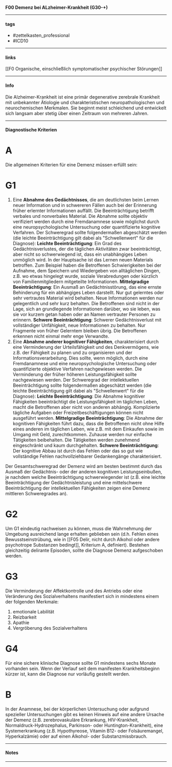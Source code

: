 __F00 Demenz bei ALzheimer-Krankheit (G30-+)__

___________________________________________
#### tags

- #zettelkasten_professional
- #ICD10 
___________________________________________
#### links

[[F0 Organische, einschließlich symptomatischer psychischer Störungen]]

___________________________________________
#### Info
Die Alzheimer-Krankheit ist eine primär degenerative zerebrale Krankheit mit unbekannter Ätiologie und charakteristischen neuropathologischen und neurochemischen Merkmalen. Sie beginnt meist schleichend und entwickelt sich langsam aber stetig über einen Zeitraum von mehreren Jahren.
___________________________________________
#### Diagnostische Kriterien

# A
Die allgemeinen Kriterien für eine Demenz müssen erfüllt sein:

# G1
1. Eine __Abnahme des Gedächtnisses__, die am deutlichsten beim Lernen neuer Information und in schwereren Fällen auch bei der Erinnerung früher erlernter Informationen auffällt. Die Beeinträchtigung betrifft verbales und nonverbales Material. Die Abnahme sollte objektiv verifiziert werden durch eine Fremdanamnese sowie möglichst durch eine neuropsychologische Untersuchung oder quantifizierte kognitive Verfahren. Der Schweregrad sollte folgendermaßen abgeschätzt werden (die leichte Beeinträchtigung gilt dabei als "Schwellenwert" für die Diagnose):
	__Leichte Beeinträchtigung__: Ein Grad des Gedächtnisverlustes, der die täglichen Aktivitäten zwar beeinträchtigt, aber nicht so schwerwiegend ist, dass ein unabhängiges Leben unmöglich wird. In der Hauptsache ist das Lernen neuen Materials betroffen. Zum Beispiel haben die Betroffenen Schwierigkeiten bei der Aufnahme, dem Speichern und Wiedergeben von alltäglichen Dingen, z.B. wo etwas hingelegt wurde, soziale Verabredungen oder kürzlich von Familienmitgliedern mitgeteilte Informationen.
	__Mittelgradige Beeinträchtigung__: Ein Ausmaß an Gedächtnisstörung, das eine ernste Behinderung für ein abhängiges Leben darstellt. Nur gut gelerntes oder sehr vertrautes Material wird behalten. Neue Informationen werden nur gelegentlich und sehr kurz behalten. Die Betroffenen sind nicht in der Lage, sich an grundlegende Informationen darüber, wo sie leben, was sie vor kurzem getan haben oder an Namen vertrauter Personen zu erinnern. 
	__Schwere Beeinträchtigung__: Schwerer Gedächtnisverlust mit vollständiger Unfähigkeit, neue Informationen zu behalten. Nur Fragmente von früher Gelerntem bleiben übrig. Die Betroffenen erkennen nicht einmal mehr enge Verwandte.
2. Eine __Abnahme anderer kognitiver Fähigkeiten__, charakterisiert durch eine Verminderung der Urteilsfähigkeit und des Denkvermögens, wie z.B. der Fähigkeit zu planen und zu organisieren und der Informationsverarbeitung. Dies sollte, wenn möglich, durch eine Fremdanamnese und eine neuropsychologische Untersuchung oder quantifizierte objektive Verfahren nachgewiesen werden. Die Verminderung der früher höheren Leistungsfähigkeit sollte nachgewiesen werden. Der Schweregrad der intellektuellen Beeinträchtigung sollte folgendermaßen abgeschätzt werden (die leichte Beeinträchtigung gilt dabei als "Schwellenwert" für die Diagnose):
	__Leichte Beeinträchtigung__: Die Abnahme kognitiver Fähigkeiten beeinträchtigt die Leistungsfähigkeit im täglichen Leben, macht die Betroffenen aber nicht von anderen abhängig. Komplizierte tägliche Aufgaben oder Freizeitbeschäftigungen können nicht ausgeführt werden.
	__Mittelgradige Beeinträchtigung__: Die Abnahme der kognitiven Fähigkeiten führt dazu, dass die Betroffenen nicht ohne Hilfe eines anderen im täglichen Leben, wie z.B. mit dem Einkaufen sowie im Umgang mit Geld, zurechtkommen. Zuhause werden nur einfache Tätigkeiten beibehalten. Die Tätigkeiten werden zunehmend eingeschränkt und kaum durchgehalten.
	__Schwere Beeinträchtigung__: Der kognitive Abbau ist durch das Fehlen oder das so gut wie vollständige Fehlen nachvollziehbarer Gedankengänge charakterisiert.

Der Gesamtschweregrad der Demenz wird am besten bestimmt durch das Ausmaß der Gedächtnis- oder der anderen kognitiven Leistungseinbußen, je nachdem welche Beeinträchtigung schwerwiegender ist (z.B. eine leichte Beeinträchtigung der Gedächtnisleistung und eine mittelschwere Beeinträchtigung der intellektuellen Fähigkeiten zeigen eine Demenz mittleren Schweregrades an).

# G2
Um G1 eindeutig nachweisen zu können, muss die Wahrnehmung der Umgebung ausreichend lange erhalten geblieben sein (d.h. Fehlen eines Bewusstseinstrübung, wie in [[F05 Delir, nicht durch Alkohol oder andere psychotrope Substanzen bedingt]], Kriterium A, definiert). Bestehen gleichzeitig delirante Episoden, sollte die Diagnose Demenz aufgeschoben werden.

# G3
Die Verminderung der Affektkontrolle und des Antriebs oder eine Veränderung des Sozialverhaltens manifestiert sich in mindestens einem der folgenden Merkmale:
1. emotionale Labilität
2. Reizbarkeit
3. Apathie
4. Vergröberung des Sozialverhaltens

# G4
Für eine sichere klinische Diagnose sollte G1 mindestens sechs Monate vorhanden sein. Wenn der Verlauf seit dem manifesten Krankheitsbeginn kürzer ist, kann die Diagnose nur vorläufig gestellt werden.

# B
In der Anamnese, bei der körperlichen Untersuchung oder aufgrund spezieller Untersuchungen gibt es keinen Hinweis auf eine andere Ursache der Demenz (z.B. zerebrovaskuläre Erkrankung, HIV-Krankheit, Normaldruck-Hydrozephalus, Parkinson- oder Huntington-Krankheit), eine Systemerkrankung (z.B. Hypothyreose, Vitamin B12- oder Folsäuremangel, Hyperkalzämie) oder auf einen Alkohol- oder Substanzmissbrauch.
___________________________________________
#### Notes

___________________________________________

